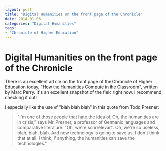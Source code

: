```yaml
---
layout: post
title: "Digital Humanities on the front page of the Chronicle"
date: 2014-01-06
categories: "Digital Humanities"
tags:
- "Chronicle of Higher Education"
---
```


# Digital Humanities on the front page of the Chronicle

There is an excellent article on the front page of the Chronicle of Higher Education today, ["How the Humanities Compute in the Classroom"][1], written by Marc Perry. It's an excellent snapshot of the field right now. I recommend checking it out!

I especially like the use of "blah blah blah" in this quote from Todd Presner:

> "I'm one of those people that hate the idea of, Oh, the humanities are in crisis," says Mr. Presner, a professor of Germanic languages and comparative literature. "Oh, we're so irrelevant. Oh, we're so useless, blah, blah, blah. And now technology is going to save us. I don't think that at all. I think, if anything, the humanities can save the technologies."

[1]: http://chronicle.com/article/How-the-Humanities-Compute-in/143809/ "How the Humanities Compute in the Classroom"

